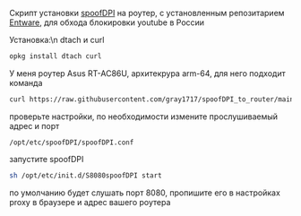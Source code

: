 Скрипт установки [spoofDPI](https://github.com/xvzc/SpoofDPI) на роутер, с установленным репозитарием [Entware](https://github.com/Entware/Entware), для обхода блокировки youtube в России

Установка:\n
dtach и curl
````sh
opkg install dtach curl
````
У меня роутер Asus RT-AC86U, архитекрура arm-64, для него подходит команда<br>
````sh
curl https://raw.githubusercontent.com/gray1717/spoofDPI_to_router/main/install.sh | bash -s linux-arm64
````
проверьте настройки, по необходимости измените прослушиваемый адрес и порт
````
/opt/etc/spoofDPI/spoofDPI.conf
````
запустите spoofDPI
````sh
sh /opt/etc/init.d/S8080spoofDPI start
````
по умолчанию будет слушать порт 8080, пропишите его в настройках proxy в браузере и адрес вашего роутера
